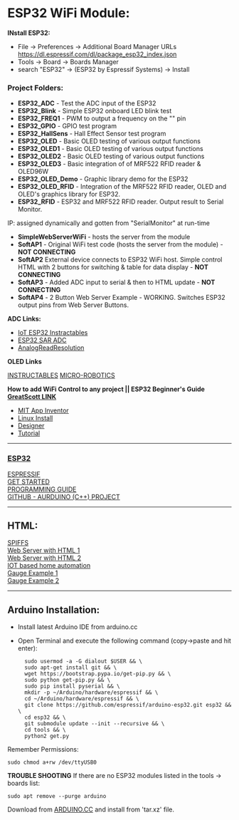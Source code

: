# ESP32 WiFi Module:

**INstall ESP32:**

* File -> Preferences -> Additional Board Manager URLs
	https://dl.espressif.com/dl/package_esp32_index.json
* Tools -> Board -> Boards Manager
* search "ESP32" -> (ESP32 by Espressif Systems) -> Install



### Project Folders:

* **ESP32_ADC** - Test the ADC input of the ESP32
* **ESP32_Blink** - Simple ESP32 onboard LED blink test
* **ESP32_FREQ1** - PWM to output a frequency on the "" pin
* **ESP32_GPIO** - GPIO test program
* **ESP32_HallSens** - Hall Effect Sensor test program
* **ESP32_OLED** - Basic OLED testing of various output functions
* **ESP32_OLED1** - Basic OLED testing of various output functions
* **ESP32_OLED2** - Basic OLED testing of various output functions
* **ESP32_OLED3** - Basic integration of of MRF522 RFID reader & OLED96W
* **ESP32_OLED_Demo** - Graphic library demo for the ESP32
* **ESP32_OLED_RFID** - Integration of the MRF522 RFID reader, OLED and OLED's graphics library for ESP32.
* **ESP32_RFID** - ESP32 and MRF522 RFID reader. Output result to Serial Monitor.

IP: assigned dynamically and gotten from "SerialMonitor" at run-time

* **SimpleWebServerWiFi** - hosts the server from the module
* **SoftAP1** - Original WiFi test code (hosts the server from the module) - **NOT CONNECTING**
* **SoftAP2** External device connects to ESP32 WiFi host. Simple control HTML with 2 buttons for switching & table for data display - **NOT CONNECTING**
* **SoftAP3** - Added ADC input to serial & then to HTML update - **NOT CONNECTING**
* **SoftAP4** - 2 Button Web Server Example - WORKING. Switches ESP32 output pins from Web Server Buttons.


**ADC Links:**

* [IoT ESP32 Instractables](http://www.instructables.com/id/IOT-Made-Simple-Playing-With-the-ESP32-on-Arduino-/)
* [ESP32 SAR ADC](https://esp-idf.readthedocs.io/en/v2.0/api/peripherals/adc.html)
* [AnalogReadResolution](https://www.arduino.cc/en/Reference.AnalogReadResolution)

**OLED Links**

[INSTRUCTABLES](https://www.instructables.com/id/The-First-Usage-of-096-I2C-OLED-Display-With-Ardui/)
[MICRO-ROBOTICS](https://www.robotics.org.za/OLED096W)

**How to add WiFi Control to any project || ESP32 Beginner's Guide**  
[**GreatScott LINK**](https://www.youtube.com/watch?v=ZAqNKaX3LQ0)

* [MIT App Inventor](http://appinventor.mit.edu/explore/front.html)  
* [Linux Install](http://appinventor.mit.edu/explore/ai2/linux.html)  
* [Designer](http://appinventor.mit.edu/explore/designer-blocks.html)  
* [Tutorial](http://appinventor.mit.edu/explore/ai2/hellopurr.html)

------------------------------
### [ESP32](http://esp32.net/)

[ESPRESSIF](https://www.espressif.com/en/esp-wroom-32/resources)  
[GET STARTED](https://esp-idf.readthedocs.io/en/latest/get-started/index.html#start-a-project)  
[PROGRAMMING GUIDE](https://esp-idf.readthedocs.io/en/latest/index.html)  
[GITHUB - AURDUINO (C++) PROJECT](https://github.com/espressif/arduino-esp32)

-------
## HTML:

[SPIFFS](http://esp8266.github.io/Arduino/versions/2.0.0/doc/filesystem.html#file-system-object-spiffs)  
[Web Server with HTML 1](https://circuits4you.com/2016/12/16/esp8266-web-server-html/)  
[Web Server with HTML 2](https://circuits4you.com/2018/02/03/esp8266-nodemcu-adc-analog-value-on-dial-gauge/)  
[IOT based home automation](https://circuits4you.com/2016/05/19/iot-based-home-automation-project/)  
[Gauge Example 1](https://github.com/sathomas/material-gauge)  
[Gauge Example 2](https://gist.github.com/sathomas/a8f1cc13c8b4fcb63c6f)

------------------------
## Arduino Installation:  
* Install latest Arduino IDE from arduino.cc

* Open Terminal and execute the following command (copy->paste and hit enter):

        sudo usermod -a -G dialout $USER && \
        sudo apt-get install git && \
        wget https://bootstrap.pypa.io/get-pip.py && \
        sudo python get-pip.py && \
        sudo pip install pyserial && \
        mkdir -p ~/Arduino/hardware/espressif && \
        cd ~/Arduino/hardware/espressif && \
        git clone https://github.com/espressif/arduino-esp32.git esp32 && \
        cd esp32 && \
        git submodule update --init --recursive && \
        cd tools && \
        python2 get.py

Remember Permissions:  

    sudo chmod a+rw /dev/ttyUSB0
    
**TROUBLE SHOOTING**
If there are no ESP32 modules listed in the tools -> boards list:  

	sudo apt remove --purge arduino  
	
Download from [ARDUINO.CC](https://www.arduino.cc/en/Main/Software) and install from 'tar.xz' file.

